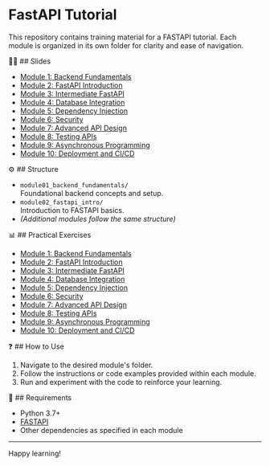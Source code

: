 # FastAPI Tutorial

This repository contains training material for a FASTAPI tutorial. Each module is organized in its own folder for clarity and ease of navigation.

👩‍🏫 ## Slides
- [Module 1: Backend Fundamentals](docs/module01_backend_fundamentals.md)
- [Module 2: FastAPI Introduction](docs/module02_getting_started_with_fastapi.md)
- [Module 3: Intermediate FastAPI](docs/module03_intermediate_fastapi.md)
- [Module 4: Database Integration](docs/module04_database_integration.md)
- [Module 5: Dependency Injection](docs/module05_dependency_injection.md)
- [Module 6: Security](docs/module06_security.md)
- [Module 7: Advanced API Design](docs/module07_advanced_api_design.md)
- [Module 8: Testing APIs](docs/module08_testing_apis.md)
- [Module 9: Asynchronous Programming](docs/module09_asynchronous_programming.md)
- [Module 10: Deployment and CI/CD](docs/module10_deployment_ci_cd.md)

⚙️ ## Structure

- `module01_backend_fundamentals/`  
    Foundational backend concepts and setup.
- `module02_fastapi_intro/`  
    Introduction to FASTAPI basics.
- *(Additional modules follow the same structure)*

📊 ## Practical Exercises
- [Module 1: Backend Fundamentals](./module01_backend_fundamentals/README.md)
- [Module 2: FastAPI Introduction](./module02_fastapi_intro/README.md)
- [Module 3: Intermediate FastAPI](./module03_request_response/README.md)
- [Module 4: Database Integration](./module04_databases/README.md)
- [Module 5: Dependency Injection](./module05_dependency_injection/README.md)
- [Module 6: Security](./module06_security/README.md)
- [Module 7: Advanced API Design](./module07_advanced_api/README.md)
- [Module 8: Testing APIs](./module08_testing_apis/README.md)
- [Module 9: Asynchronous Programming](./module09_asynchronous_programming/README.md)
- [Module 10: Deployment and CI/CD](./module10_deployment_ci_cd/README.md)

❓ ## How to Use

1. Navigate to the desired module's folder.
2. Follow the instructions or code examples provided within each module.
3. Run and experiment with the code to reinforce your learning.

📌 ## Requirements

- Python 3.7+
- [FASTAPI](https://fastapi.tiangolo.com/)
- Other dependencies as specified in each module

---

Happy learning!